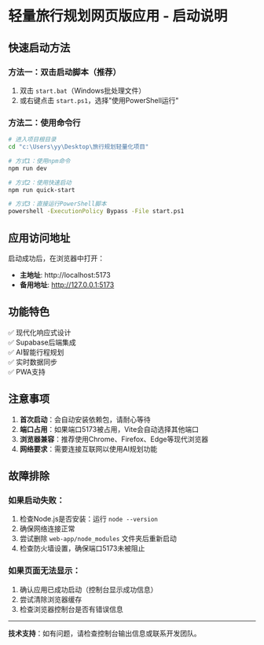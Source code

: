 # 轻量旅行规划网页版应用 - 启动说明

## 快速启动方法

### 方法一：双击启动脚本（推荐）
1. 双击 `start.bat`（Windows批处理文件）
2. 或右键点击 `start.ps1`，选择"使用PowerShell运行"

### 方法二：使用命令行
```bash
# 进入项目根目录
cd "c:\Users\yy\Desktop\旅行规划轻量化项目"

# 方式1：使用npm命令
npm run dev

# 方式2：使用快速启动
npm run quick-start

# 方式3：直接运行PowerShell脚本
powershell -ExecutionPolicy Bypass -File start.ps1
```

## 应用访问地址

启动成功后，在浏览器中打开：
- **主地址**: http://localhost:5173
- **备用地址**: http://127.0.0.1:5173

## 功能特色

✅ 现代化响应式设计  
✅ Supabase后端集成  
✅ AI智能行程规划  
✅ 实时数据同步  
✅ PWA支持  

## 注意事项

1. **首次启动**：会自动安装依赖包，请耐心等待
2. **端口占用**：如果端口5173被占用，Vite会自动选择其他端口
3. **浏览器兼容**：推荐使用Chrome、Firefox、Edge等现代浏览器
4. **网络要求**：需要连接互联网以使用AI规划功能

## 故障排除

### 如果启动失败：
1. 检查Node.js是否安装：运行 `node --version`
2. 确保网络连接正常
3. 尝试删除 `web-app/node_modules` 文件夹后重新启动
4. 检查防火墙设置，确保端口5173未被阻止

### 如果页面无法显示：
1. 确认应用已成功启动（控制台显示成功信息）
2. 尝试清除浏览器缓存
3. 检查浏览器控制台是否有错误信息

---

**技术支持**：如有问题，请检查控制台输出信息或联系开发团队。